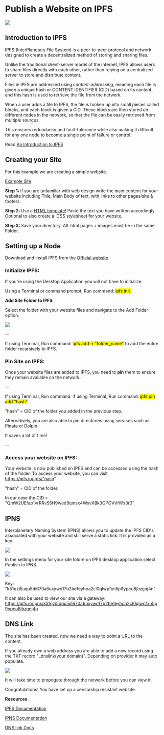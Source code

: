# Publish a Website on IPFS 

![](https://blog.desdelinux.net/wp-content/uploads/2020/04/IPFS-.jpg)

## Introduction to IPFS 

IPFS (InterPlanetary File System) is a peer-to-peer protocol and network designed to create a decentralized method of storing and sharing files. 

Unlike the traditional client-server model of the internet, IPFS allows users to share files directly with each other, rather than relying on a centralized server to store and distribute content. 

Files in IPFS are addressed using *content-addressing*, meaning each file is given a unique hash or CONTENT IDENTIFIER (CID) based on its content, and this hash is used to retrieve the file from the network.

When a user adds a file to IPFS, the file is broken up into small pieces called blocks, and each block is given a CID. These blocks are then stored on different nodes in the network, so that the file can be easily retrieved from multiple sources. 

This ensures redundancy and fault-tolerance while also making it difficult for any one node to become a single point of failure or control. 

Read [An Introduction to IPFS](https://blog.infura.io/post/an-introduction-to-ipfs)



## Creating your Site 

For this example we are creating a simple website. 

[Example Site](https://squirrel.surf)


**Step 1:** If you are unfamiliar with web design write the main content for your website including Title, Main Body of text, with links to other pages/site & footers.

**Step 2:** Use a [HTML template!](https://nicepage.com/html-templates) Paste the text you have written accordingly. Optional to also create a .CSS stylesheet for your website. 

**Step 3:** Save your directory. All .html pages + images must be in the same Folder. 



## Setting up a Node

Download and install IPFS from the [Official website](https://docs.ipfs.tech/install/ipfs-desktop/).



### Initialize IPFS: 

If you're using the Desktop Application you will not have to initialize. 

Using a Terminal or command prompt, Run command: <mark>ipfs init </mark>. 



**Add Site Folder to IPFS**: 

Select the folder with your website files and navigate to the Add Folder option.

![](https://i.ibb.co/ZHW4zsY/ipfs-site-folder.png)

--

If using Terminal, Run command: <mark>ipfs add -r "folder_name"</mark> to add the entire folder recursively to IPFS.


### Pin Site on IPFS: 

Once your website files are added to IPFS, you need to **pin** them to ensure they remain available on the network.

--

If using Terminal, Run command: If using Terminal, Run command: <mark>ipfs pin add "hash"</mark> 

"hash" = CID of the folder you added in the previous step.


Alternatively, you are also able to pin directories using services such as [Pinata](https://pinata.cloud) or [Dolpin](https://dolpin.io)

It saves a lot of time! 

--

### Access your website on IPFS: 

Your website is now published on IPFS and can be accessed using the hash of the folder. To access your website, you can visit https://ipfs.io/ipfs/"hash" 

"hash" = CID of the folder.

In our case the CID = "QmW2UEfap1vrRRvS5H9wed8qmsx4WsvXBk3GPGVVfWx3r3"


## IPNS 

Interplanetary Naming System (IPNS) allows you to update the IPFS CID's associated with your website and still serve a static link. It is provided as a key. 

![](https://dnslink.io/assets/dns-query.a0134a75.png)

In the settings menu for your site foldre on IPFS desktop application select Publish to IPNS.  

![](https://i.ibb.co/Ch25dKf/IPNS.png)

Key: "k51qzi5uqu5di670a6uxywo17b2be1eyhoa2cl0qlwpfxn5p9ypcu8jbzgnj4n"

It can also be used to view our site via a gateway: https://ipfs.io/ipns/k51qzi5uqu5di670a6uxywo17b2be1eyhoa2cl0qlwpfxn5p9ypcu8jbzgnj4n


## DNS Link 
 
The site has been created, now we need a way to point a URL to the content. 

If you already own a web address you are able to add a new record using the TXT record "_dnslink(your domain)". Depending on provider it may auto populate. 

![](https://i.ibb.co/MgRxBHj/example.png)

It will take time to propogate through the network before you can view it. 

Congratulations! You have set up a censorship resistant website. 


**Resources**

[IPFS Documentation](https://docs.ipfs.tech)

[IPNS Documentation](https://docs.ipfs.tech/concepts/ipns/)

[DNS link Docs](https://dnslink.io/#introduction)
